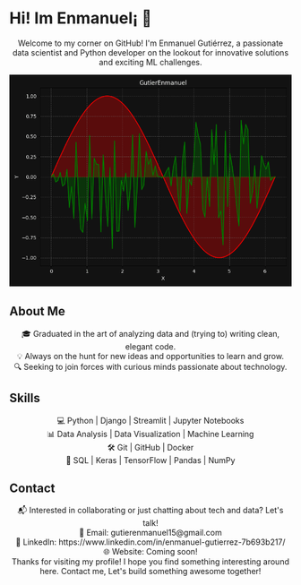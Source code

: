 

# Hi! Im Enmanuel¡ 👋

<div align="center">Welcome to my corner on GitHub! I'm Enmanuel Gutiérrez, a passionate data scientist and Python developer on the lookout for innovative solutions and exciting ML challenges.</div>


![alt text](assets/dynamic_matplotlib4.gif)


## About Me

<div align="center">
  🎓 Graduated in the art of analyzing data and (trying to) writing clean, elegant code. <br>
  💡 Always on the hunt for new ideas and opportunities to learn and grow.<br>
  🔍 Seeking to join forces with curious minds passionate about technology.
</div>

## Skills

<div align="center">
  💻 Python | Django | Streamlit | Jupyter Notebooks <br>
  📊 Data Analysis | Data Visualization | Machine Learning <br>
  🛠️ Git | GitHub | Docker <br>
  🔧 SQL | Keras | TensorFlow | Pandas | NumPy
</div>

## Contact

<div align="center">
  📬 Interested in collaborating or just chatting about tech and data? Let's talk!<br>
  📧 Email: gutierenmanuel15@gmail.com <br>
  🔗 LinkedIn: https://www.linkedin.com/in/enmanuel-gutierrez-7b693b217/ <br>
  🌐 Website: Coming soon! 
</div>

<div align="center">Thanks for visiting my profile! I hope you find something interesting around here. Contact me, Let's build something awesome together!</div>
